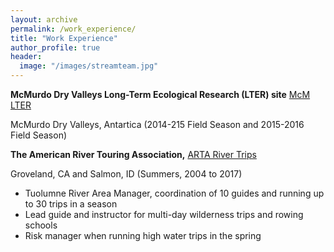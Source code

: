 ```yaml
---
layout: archive
permalink: /work_experience/
title: "Work Experience"
author_profile: true
header:
  image: "/images/streamteam.jpg"
---
```

**McMurdo Dry Valleys Long-Term Ecological Research (LTER) site**
[McM LTER](https://mcm.lternet.edu/)

McMurdo Dry Valleys, Antartica (2014-215 Field Season and 2015-2016 Field Season)




**The American River Touring Association,**
[ARTA River Trips](https://arta.org/)


Groveland, CA and Salmon, ID (Summers, 2004 to 2017)

-	Tuolumne River Area Manager, coordination of 10 guides and running up to 30 trips in a season
-	Lead guide and instructor for multi-day wilderness trips and rowing schools
-	Risk manager when running high water trips in the spring



